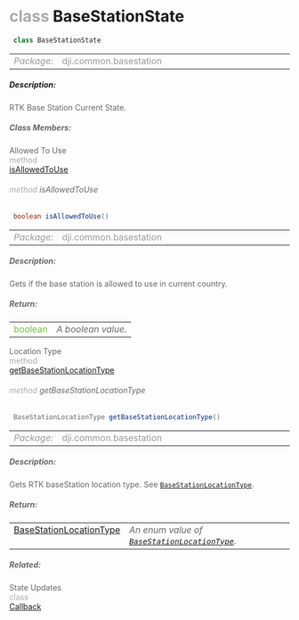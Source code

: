 <div class="article"><h1 ><font color="#AAA">class </font>BaseStationState</h1></div>

~~~java
 class BaseStationState 
~~~

<html><table class="table-supportedby"><tr valign="top"><td width=15%><font color="#999"><i>Package:</i></td><td width=85%><font color="#999">dji.common.basestation</td></tr></table></html>



##### Description:



<font color="#666">RTK Base Station Current State.



##### Class Members:

<div class="api-row" id="djirtkbasestation_djirtkbasestationstate_isallowedtouse"><div class="api-col left">Allowed To Use</div><div class="api-col middle" style="color:#AAA">method</div><div class="api-col right"><a class="trigger" href="#djirtkbasestation_djirtkbasestationstate_isallowedtouse_inline">isAllowedToUse</a></div></div><div class="inline-doc" id="djirtkbasestation_djirtkbasestationstate_isallowedtouse_inline"

><div class="article"><h6 ><font color="#AAA">method </font>isAllowedToUse</h6></div>

~~~java
 boolean isAllowedToUse() 
~~~

<html><table class="table-supportedby"><tr valign="top"><td width=15%><font color="#999"><i>Package:</i></td><td width=85%><font color="#999">dji.common.basestation</td></tr></table></html>



##### Description:



<font color="#666">Gets if the base station is allowed to use in current country.



##### Return:

<html><table class="table-inline-parameters"><tr valign="top"><td><font color="#70BF41">boolean</td><td><font color="#666"><i>A boolean value.</i></td></tr></table></html></div>

<div class="api-row" id="djirtkbasestation_djirtkbasestationstate_basestationlocationtype"><div class="api-col left">Location Type</div><div class="api-col middle" style="color:#AAA">method</div><div class="api-col right"><a class="trigger" href="#djirtkbasestation_djirtkbasestationstate_basestationlocationtype_inline">getBaseStationLocationType</a></div></div><div class="inline-doc" id="djirtkbasestation_djirtkbasestationstate_basestationlocationtype_inline"

><div class="article"><h6 ><font color="#AAA">method </font>getBaseStationLocationType</h6></div>

~~~java
 BaseStationLocationType getBaseStationLocationType() 
~~~

<html><table class="table-supportedby"><tr valign="top"><td width=15%><font color="#999"><i>Package:</i></td><td width=85%><font color="#999">dji.common.basestation</td></tr></table></html>



##### Description:



<font color="#666">Gets RTK baseStation location type. See <code><a href="/Components/RTKBaseStation/DJIRTKBaseStation.html#djirtkbasestation_djirtkbasestationlocationtype">BaseStationLocationType</a></code>.



##### Return:

<html><table class="table-inline-parameters"><tr valign="top"><td><font color="#70BF41"><a href="/Components/RTKBaseStation/DJIRTKBaseStation.html#djirtkbasestation_djirtkbasestationlocationtype">BaseStationLocationType</a></td><td><font color="#666"><i>An enum value of <code><a href="/Components/RTKBaseStation/DJIRTKBaseStation.html#djirtkbasestation_djirtkbasestationlocationtype">BaseStationLocationType</a></code>.</i></td></tr></table></html></div>



##### Related:

<div class="api-row" id="djirtkbasestation_djirtkbasestationstatecallbackinterface"><div class="api-col left">State Updates</div><div class="api-col middle" style="color:#AAA">class</div><div class="api-col right"><a href="/Components/RTKBaseStation/DJIRTKBaseStation_DJIRTKBaseStationStateCallbackInterface.html">Callback</a></div></div>
